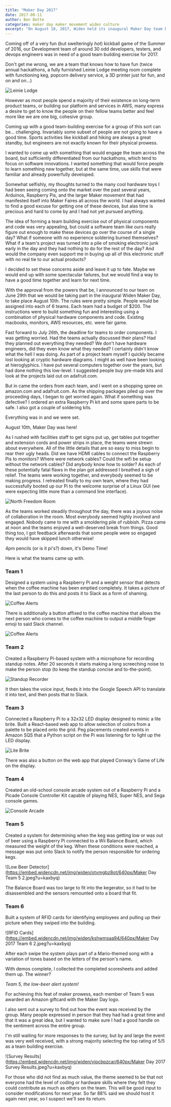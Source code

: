 ```yaml
---
title: "Maker Day 2017"
date: 2017-08-11
author: Ben Dotte
categories: maker day maker movement widen culture
excerpt: "On August 10, 2017, Widen held its inaugural Maker Day team building exercise for the Development team to partake in an adventure building physical hardware components for a day."
---
```


Coming off of a very fun (but swelteringly *hot*) kickball game of the Summer of 2016, our Development team of around 30 odd developers, testers, and devops engineers was in need of a good team building exercise for 2017.

Don't get me wrong, we are a team that knows how to have fun (twice annual hackathons, a fully furnished Leinie Lodge meeting room complete with functioning keg, popcorn delivery service, a 3D printer just for fun, and on and on...)

![Leinie Lodge](https://embed.widencdn.net/img/widen/3s6fggfrwa/640px/IMG_9571.jpeg?u=kaxbyq)

However as most people spend a majority of their existence on long-term product teams, or building our platform and services in AWS, many express a desire to get to know the people on their fellow teams better and feel more like we are one big, cohesive group.

Coming up with a good team-building exercise for a group of this sort can be... challenging. Invariably some subset of people are not going to have a good time. Sports activities like kickball and hiking are always a great standby, but engineers are not exactly known for their physical prowess.

I wanted to come up with something that would engage the team across the board, but sufficiently differentiated from our hackathons, which tend to focus on software innovations. I wanted something that would force people to learn something new together, but at the same time, use skills that were familiar and already powerfully developed.

Somewhat selfishly, my thoughts turned to the many cool hardware toys I had been seeing coming onto the market over the past several years, Arduinos, Raspberry Pis, and the larger Maker movement that had manifested itself into Maker Faires all across the world. I had always wanted to find a good excuse for getting one of these devices, but alas time is precious and hard to come by and I had not yet pursued anything.

The idea of forming a team building exercise out of physical components and code was very appealing, but could a software team like ours really figure out enough to make these devices go over the course of a single day? What if someone with no experience soldering burned themselves? What if a team's project was turned into a pile of smoking electronic junk early in the day and they had nothing to do for the rest of the day? And would the company even support me in buying up all of this electronic stuff with no real tie to our actual products?

I decided to set these concerns aside and leave it up to fate. Maybe we would end up with some spectacular failures, but we would find a way to have a good time together and learn for next time.

With the approval from the powers that be, I announced to our team on June 29th that we would be taking part in the inaugural Widen Maker Day, to take place August 10th. The rules were pretty simple. People would be assigned into each of 6 teams. Each team had a budget of $200. The instructions were to build something fun and interesting using a combination of physical hardware components and code. Existing macbooks, monitors, AWS resources, etc. were fair game.

Fast forward to July 26th, the deadline for teams to order components. I was getting worried. Had the teams actually discussed their plans? Had they planned out everything they needed? We don't have hardware engineers, did they even know what they needed? I certainly didn't know what the hell I was doing. As part of a project team myself I quickly became lost looking at cryptic  hardware diagrams. I might as well have been looking at hieroglyphics. I have put several  computers together over the years, but had done nothing this low-level. I suggested people buy  pre-made kits and look at the projects laid out on adafruit.com.

But in came the orders from each team, and I went on a shopping spree on amazon.com and adafruit.com. As the shipping packages piled up over the proceeding days, I began to get worried again. What if something was defective? I ordered an extra Raspberry Pi kit and some spare parts to be safe. I also got a couple of soldering kits.

Everything was in and we were set.

August 10th, Maker Day was here!

As I rushed with facilities staff to get signs put up, get tables put together and extension cords and power strips in place, the teams were strewn about everywhere. All of the little details that are so easy to miss begin to rear their ugly heads. Did we have HDMI cables to connect the Raspberry Pis to monitors? Where were network cables? Could the wifi be setup  without the network cables? Did anybody know how to solder? As each of these potentially fatal flaws in the plan got addressed I breathed a sigh of relief. The teams were working together, and everybody seemed to be making progress. I retreated finally to my own team, where they had successfully booted up our Pi to the welcome surprise of a Linux GUI (we were expecting little more than a command line interface).

![North Freedom Room](https://embed.widencdn.net/img/widen/huugghh1sm/640px/IMG_4146.jpeg?u=kaxbyq>)

As the teams worked steadily throughout the day, there was a joyous noise of collaboration in the room. Most everybody seemed highly involved and engaged. Nobody came to me with a smoldering pile of rubbish. Pizza came at noon and the teams enjoyed a well-deserved break from things. Good thing too, I got feedback afterwards that some people were so engaged they would have skipped lunch otherwise!

4pm pencils (or is it pi's?) down, it's Demo Time!

Here is what the teams came up with.

### Team 1
Designed a system using a Raspberry Pi and a weight sensor that detects when the coffee machine  has been emptied completely. It takes a picture of the last person to do this and posts it to  Slack as a form of shaming.

![Coffee Alerts](https://embed.widencdn.net/img/widen/kzm8kwtfji/640px/IMG_0744.jpeg?u=kaxbyq)

There is additionally a button affixed to the coffee machine that allows the next person who comes to the coffee machine to output a middle finger emoji to said Slack channel.

![Coffee Alerts](https://embed.widencdn.net/img/widen/jldehuft39/640px/IMG_0757.jpeg?u=kaxbyq)

### Team 2
Created a Raspberry Pi-based system with a microphone for recording standup notes. After 20  seconds it starts making a long screeching noise to make the person stop (to keep the standup  concise and to-the-point). 

![Standup Recorder](https://embed.widencdn.net/img/widen/1emkikhmim/640px/IMG_0749.jpeg?u=kaxbyq)

It then takes the voice input, feeds it into the Google Speech API  to translate it into text, and then posts that to Slack.

### Team 3
Connected a Raspberry Pi to a 32x32 LED display designed to mimic a lite brite. Built a  React-based web app to allow selection of colors from a palette to be placed onto the grid.  Peg placements created events in Amazon SQS that a Python script on the Pi was listening for  to light up the LED display. 

![Lite Brite](https://embed.widencdn.net/img/widen/aocxewj6hg/640px/IMG_0760.jpeg?u=kaxbyq)

There was also a button on the web app that played Conway's Game  of Life on the display.

### Team 4
Created an old-school console arcade system out of a Raspberry Pi and a Picade Console Controller Kit capable of playing NES, Super NES, and Sega console games.

![Console Arcade](https://embed.widencdn.net/img/widen/uqngerwd6w/640px/IMG_0759.jpeg?u=kaxbyq)

### Team 5
Created a system for determining when the keg was getting low or was out of beer using a  Raspberry Pi connected to a Wii Balance Board, which measured the weight of the keg. When  these conditions were reached, a message was put onto Slack to notify the person responsible  for ordering kegs. 

![Low Beer Detector](https://embed.widencdn.net/img/widen/otvmgbz8ot/640px/Maker Day Team 5 2.jpeg?u=kaxbyq)

The Balance Board was too large to fit into the kegerator, so it had to  be disassembled and the sensors remounted onto a board that fit.

### Team 6
Built a system of RFID cards for identifying employees and pulling up their picture when they  swiped into the building. 

![RFID Cards](https://embed.widencdn.net/img/widen/kshwmsaa94/640px/Maker Day 2017 Team 6 2.jpeg?u=kaxbyq)

After each swipe the system plays part of a Mario-themed song with a  variation of tones based on the letters of the person's name.

With demos complete, I collected the completed scoresheets and added them up. The winner?

_Team 5, the low-beer alert system!_

For achieving this feat of maker prowess, each member of Team 5 was awarded an Amazon giftcard with the Maker Day logo.

I also sent out a survey to find out how the event was received by the group. Many people expressed in person that they had had a great time and that it was a great idea, but I wanted to make sure I had a good handle on the sentiment across the entire group.

I'm still waiting for more responses to the survey, but by and large the event was very well received, with a strong majority selecting the top rating of 5/5 as a team building exercise.

![Survey Results](https://embed.widencdn.net/img/widen/vjpcbpzcar/640px/Maker Day 2017 Survey Results.jpeg?u=kaxbyq)

For those who did not find as much value, the theme seemed to be that not everyone had the level of coding or hardware skills where they felt they could contribute as much as others on the team. This will be good input to consider modifications for next year. So far 88% said we should host it again next year, so I suspect we'll see its return.